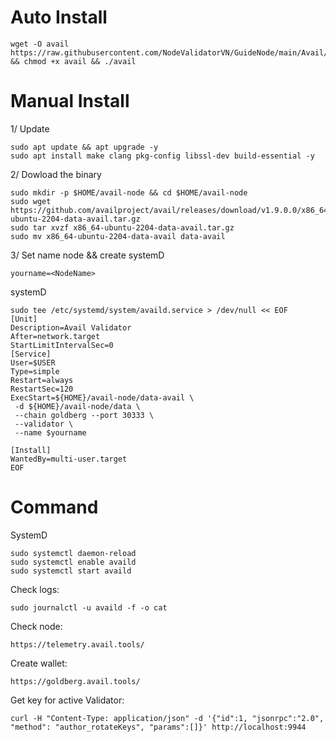 # Auto Install

    wget -O avail https://raw.githubusercontent.com/NodeValidatorVN/GuideNode/main/Avail/avail && chmod +x avail && ./avail

# Manual Install

1/ Update

    sudo apt update && apt upgrade -y
    sudo apt install make clang pkg-config libssl-dev build-essential -y

2/ Dowload the binary

    sudo mkdir -p $HOME/avail-node && cd $HOME/avail-node
    sudo wget https://github.com/availproject/avail/releases/download/v1.9.0.0/x86_64-ubuntu-2204-data-avail.tar.gz
    sudo tar xvzf x86_64-ubuntu-2204-data-avail.tar.gz
    sudo mv x86_64-ubuntu-2204-data-avail data-avail

3/ Set name node && create systemD

    yourname=<NodeName>

systemD

    sudo tee /etc/systemd/system/availd.service > /dev/null << EOF
    [Unit]
    Description=Avail Validator
    After=network.target
    StartLimitIntervalSec=0
    [Service]
    User=$USER
    Type=simple
    Restart=always
    RestartSec=120
    ExecStart=${HOME}/avail-node/data-avail \
     -d ${HOME}/avail-node/data \
     --chain goldberg --port 30333 \
     --validator \
     --name $yourname
    
    [Install]
    WantedBy=multi-user.target
    EOF

# Command

SystemD

    sudo systemctl daemon-reload
    sudo systemctl enable availd
    sudo systemctl start availd


Check logs:

    sudo journalctl -u availd -f -o cat

Check node:

    https://telemetry.avail.tools/

Create wallet:

    https://goldberg.avail.tools/

Get key for active Validator:

    curl -H "Content-Type: application/json" -d '{"id":1, "jsonrpc":"2.0", "method": "author_rotateKeys", "params":[]}' http://localhost:9944
